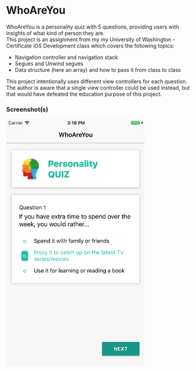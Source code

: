 # WhoAreYou
WhoAreYou is a personality quiz with 5 questions, providing users with insights of what kind of person they are.  
This project is an assignment from my my University of Washington - Certificate iOS Development class which covers the following topics:
- Navigation controller and navigation stack
- Segues and Unwind segues
- Data structure (here an array) and how to pass it from class to class

This project intentionally uses different view controllers for each question.  
The author is aware that a single view controller could be used instead, but that would have defeated the education purpose of this project.

### Screenshot(s)

![WhoAreYou Screenshot](/whoareyou_screenshot.png)


